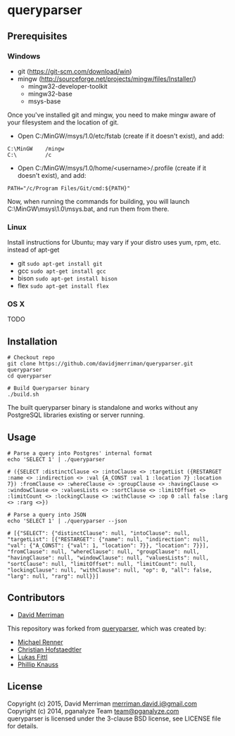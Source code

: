 queryparser
===========

Prerequisites
-------------
### Windows

* git (https://git-scm.com/download/win)
* mingw (http://sourceforge.net/projects/mingw/files/Installer/)
	* mingw32-developer-toolkit
	* mingw32-base
	* msys-base

Once you've installed git and mingw, you need to make mingw aware of your filesystem and the location of git.

* Open C:/MinGW/msys/1.0/etc/fstab (create if it doesn't exist), and add:
```
C:\MinGW    /mingw
C:\         /c
```
* Open C:/MinGW/msys/1.0/home/&lt;username&gt;/.profile (create if it doesn't exist), and add:
```
PATH="/c/Program Files/Git/cmd:${PATH}"
```

Now, when running the commands for building, you will launch C:\MinGW\msys\1.0\msys.bat, and run them from there.

### Linux

Install instructions for Ubuntu; may vary if your distro uses yum, rpm, etc. instead of apt-get

* git 
`sudo apt-get install git`
* gcc
`sudo apt-get install gcc`
* bison
`sudo apt-get install bison`
* flex
`sudo apt-get install flex`

### OS X
TODO

Installation
------------

```shell
# Checkout repo
git clone https://github.com/davidjmerriman/queryparser.git queryparser
cd queryparser

# Build Queryparser binary
./build.sh
```

The built queryparser binary is standalone and works without any PostgreSQL libraries existing or server running.

Usage
-----

```shell
# Parse a query into Postgres' internal format
echo 'SELECT 1' | ./queryparser

# ({SELECT :distinctClause <> :intoClause <> :targetList ({RESTARGET :name <> :indirection <> :val {A_CONST :val 1 :location 7} :location 7}) :fromClause <> :whereClause <> :groupClause <> :havingClause <> :windowClause <> :valuesLists <> :sortClause <> :limitOffset <> :limitCount <> :lockingClause <> :withClause <> :op 0 :all false :larg <> :rarg <>})

# Parse a query into JSON
echo 'SELECT 1' | ./queryparser --json

# [{"SELECT": {"distinctClause": null, "intoClause": null, "targetList": [{"RESTARGET": {"name": null, "indirection": null, "val": {"A_CONST": {"val": 1, "location": 7}}, "location": 7}}], "fromClause": null, "whereClause": null, "groupClause": null, "havingClause": null, "windowClause": null, "valuesLists": null, "sortClause": null, "limitOffset": null, "limitCount": null, "lockingClause": null, "withClause": null, "op": 0, "all": false, "larg": null, "rarg": null}}]
```



Contributors
------------
- [David Merriman](https://github.com/davidjmerriman)
 
This repository was forked from [queryparser](https://github.com/pganalyze/queryparser), which was created by:

- [Michael Renner](https://github.com/terrorobe)
- [Christian Hofstaedtler](https://github.com/zeha)
- [Lukas Fittl](mailto:lukas@fittl.com)
- [Phillip Knauss](https://github.com/phillipknauss)

License
-------

Copyright (c) 2015, David Merriman <merriman.david.j@gmail.com><br>
Copyright (c) 2014, pganalyze Team <team@pganalyze.com><br>
queryparser is licensed under the 3-clause BSD license, see LICENSE file for details.
